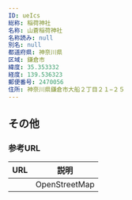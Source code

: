 ```yaml
---
ID: ueIcs
総称: 稲荷神社
名称: 山蒼稲荷神社
名称読み: null
別名: null
都道府県: 神奈川県
区域: 鎌倉市
緯度: 35.353332
経度: 139.536323
郵便番号: 2470056
住所: 神奈川県鎌倉市大船２丁目２１−２５
---
```


## その他

### 参考URL

| URL | 説明          |
| --- | ------------- |
|     | OpenStreetMap |
